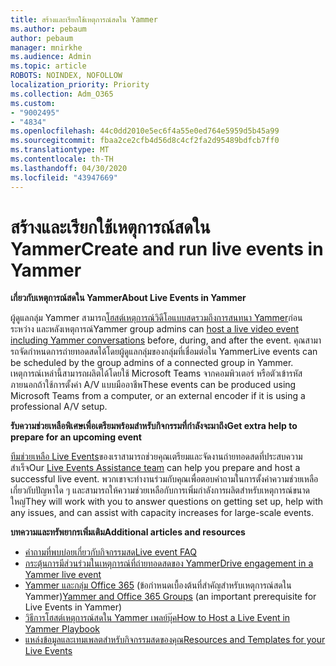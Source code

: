 ```yaml
---
title: สร้างและเรียกใช้เหตุการณ์สดใน Yammer
ms.author: pebaum
author: pebaum
manager: mnirkhe
ms.audience: Admin
ms.topic: article
ROBOTS: NOINDEX, NOFOLLOW
localization_priority: Priority
ms.collection: Adm_O365
ms.custom:
- "9002495"
- "4834"
ms.openlocfilehash: 44c0dd2010e5ec6f4a55e0ed764e5959d5b45a99
ms.sourcegitcommit: fbaa2ce2cfb4d56d8c4cf2fa2d95489bdfcb7ff0
ms.translationtype: MT
ms.contentlocale: th-TH
ms.lasthandoff: 04/30/2020
ms.locfileid: "43947669"
---
```

# <a name="create-and-run-live-events-in-yammer"></a><span data-ttu-id="7cf0d-102">สร้างและเรียกใช้เหตุการณ์สดใน Yammer</span><span class="sxs-lookup"><span data-stu-id="7cf0d-102">Create and run live events in Yammer</span></span>

<span data-ttu-id="7cf0d-103">**เกี่ยวกับเหตุการณ์สดใน Yammer**</span><span class="sxs-lookup"><span data-stu-id="7cf0d-103">**About Live Events in Yammer**</span></span>

<span data-ttu-id="7cf0d-104">ผู้ดูแลกลุ่ม Yammer สามารถ[โฮสต์เหตุการณ์วิดีโอแบบสดรวมถึงการสนทนา Yammer](https://docs.microsoft.com/yammer/manage-yammer-groups/yammer-live-events)ก่อน ระหว่าง และหลังเหตุการณ์</span><span class="sxs-lookup"><span data-stu-id="7cf0d-104">Yammer group admins can [host a live video event including Yammer conversations](https://docs.microsoft.com/yammer/manage-yammer-groups/yammer-live-events) before, during, and after the event.</span></span> <span data-ttu-id="7cf0d-105">คุณสามารถจัดกําหนดการถ่ายทอดสดได้โดยผู้ดูแลกลุ่มของกลุ่มที่เชื่อมต่อใน Yammer</span><span class="sxs-lookup"><span data-stu-id="7cf0d-105">Live events can be scheduled by the group admins of a connected group in Yammer.</span></span> <span data-ttu-id="7cf0d-106">เหตุการณ์เหล่านี้สามารถผลิตได้โดยใช้ Microsoft Teams จากคอมพิวเตอร์ หรือตัวเข้ารหัสภายนอกถ้าใช้การตั้งค่า A/V แบบมืออาชีพ</span><span class="sxs-lookup"><span data-stu-id="7cf0d-106">These events can be produced using Microsoft Teams from a computer, or an external encoder if it is using a professional A/V setup.</span></span>

<span data-ttu-id="7cf0d-107">**รับความช่วยเหลือพิเศษเพื่อเตรียมพร้อมสําหรับกิจกรรมที่กําลังจะมาถึง**</span><span class="sxs-lookup"><span data-stu-id="7cf0d-107">**Get extra help to prepare for an upcoming event**</span></span>

<span data-ttu-id="7cf0d-108">[ทีมช่วยเหลือ Live Events](https://aka.ms/AA87gbh)ของเราสามารถช่วยคุณเตรียมและจัดงานถ่ายทอดสดที่ประสบความสําเร็จ</span><span class="sxs-lookup"><span data-stu-id="7cf0d-108">Our [Live Events Assistance team](https://aka.ms/AA87gbh) can help you prepare and host a successful live event.</span></span> <span data-ttu-id="7cf0d-109">พวกเขาจะทํางานร่วมกับคุณเพื่อตอบคําถามในการตั้งค่าความช่วยเหลือเกี่ยวกับปัญหาใด ๆ และสามารถให้ความช่วยเหลือกับการเพิ่มกําลังการผลิตสําหรับเหตุการณ์ขนาดใหญ่</span><span class="sxs-lookup"><span data-stu-id="7cf0d-109">They will work with you to answer questions on getting set up, help with any issues, and can assist with capacity increases for large-scale events.</span></span>

<span data-ttu-id="7cf0d-110">**บทความและทรัพยากรเพิ่มเติม**</span><span class="sxs-lookup"><span data-stu-id="7cf0d-110">**Additional articles and resources**</span></span>

- [<span data-ttu-id="7cf0d-111">คําถามที่พบบ่อยเกี่ยวกับกิจกรรมสด</span><span class="sxs-lookup"><span data-stu-id="7cf0d-111">Live event FAQ</span></span>](https://support.office.com/article/43bbd59d-a734-4c8f-923d-6a239d137d34)
- [<span data-ttu-id="7cf0d-112">กระตุ้นการมีส่วนร่วมในเหตุการณ์ที่ถ่ายทอดสดของ Yammer</span><span class="sxs-lookup"><span data-stu-id="7cf0d-112">Drive engagement in a Yammer live event</span></span>](https://support.office.com/article/drive-engagement-in-a-yammer-live-event-c0244ad8-6dcb-419c-add9-2e4a00543412?ui=en-US&rs=en-US&ad=US)
- <span data-ttu-id="7cf0d-113">[Yammer และกลุ่ม Office 365](https://docs.microsoft.com/yammer/manage-yammer-groups/yammer-and-office-365-groups) (ข้อกําหนดเบื้องต้นที่สําคัญสําหรับเหตุการณ์สดใน Yammer)</span><span class="sxs-lookup"><span data-stu-id="7cf0d-113">[Yammer and Office 365 Groups](https://docs.microsoft.com/yammer/manage-yammer-groups/yammer-and-office-365-groups) (an important prerequisite for Live Events in Yammer)</span></span>
- [<span data-ttu-id="7cf0d-114">วิธีการโฮสต์เหตุการณ์สดใน Yammer เพลย์บุ๊ค</span><span class="sxs-lookup"><span data-stu-id="7cf0d-114">How to Host a Live Event in Yammer Playbook</span></span>](https://aka.ms/LiveEventsinYammerplaybook)
- [<span data-ttu-id="7cf0d-115">แหล่งข้อมูลและเทมเพลตสําหรับกิจกรรมสดของคุณ</span><span class="sxs-lookup"><span data-stu-id="7cf0d-115">Resources and Templates for your Live Events</span></span>](https://aka.ms/LiveEventYammerTemplates)
